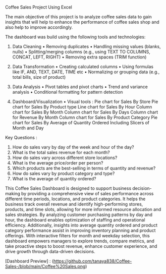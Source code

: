 Coffee Sales Project Using Excel 

The main objective of this project is to analyze coffee sales data to gain insights that will help to enhance the performance of coffee sales shop and also help to improve accordingly.

The dashboard was build using the following tools and technologies:
1. Data Cleaning
• Removing duplicates
• Handling missing values (blanks, nulls)
• Splitting/merging columns (e.g., using TEXT TO COLUMNS, CONCAT, LEFT, RIGHT)
• Removing extra spaces (TRIM function)

2. Data Transformation
• Creating calculated columns
• Using formulas like IF, AND, TEXT, DATE, TIME etc
• Normalizing or grouping data (e.g., total bills, size of product)

3. Data Analysis
• Pivot tables and pivot charts
• Trend and variance analysis
• Conditional formatting for pattern detection

4. Dashboard/Visualization
• Visual tools :
  Pie chart for Sales By Store
  Pie chart for Sales By Product type
  Line chart for Sales By Hour
  Column chart for Sales By Month
  Column chart for Sales By Days
  Column chart for Revenue By Month
  Column chart for Sales By Product Category
  Pie chart for Sales By Average of Quantity Ordered
  Including Slicers of Month and Day

Key Questions :

1.	How do sales vary by day of the week and hour of the day?
2.	What is the total sales revenue for each month?
3.	How do sales vary across different store locations?
4.	What is the average price/order per person?
5.	Which products are the best-selling in terms of quantity and revenue?
6.	How do sales vary by product category and type?
7.	What is the average of quantity ordered?


This Coffee Sales Dashboard is designed to support business decision-making by providing a comprehensive view of sales performance across different time periods, locations, and product categories. It helps the business track overall revenue and identify high-performing stores, products, and time slots, allowing for more informed resource allocation and sales strategies. By analyzing customer purchasing patterns by day and hour, the dashboard enables optimization of staffing and operational efficiency. Additionally, insights into average quantity ordered and product category performance assist in improving inventory planning and product offerings. With interactive filters for month and weekday selection, this dashboard empowers managers to explore trends, compare metrics, and take proactive steps to boost revenue, enhance customer experience, and drive growth through data-driven decisions.

[Dashboard Preview] : (https://github.com/tanaya838/Coffee-Sales-/blob/main/Coffee%20Sales.png)










